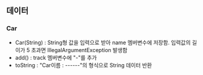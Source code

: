 ## 데이터
### Car
- Car(String) : String형 값을 입력으로 받아 name 멤버변수에 저장함. 입력값의 길이가 5 초과면 IllegalArgumentException 발생함
- add() : track 멤버변수에 "-"를 추가
- toString : "Car이름 : ------"의 형식으로 String 데이터 반환